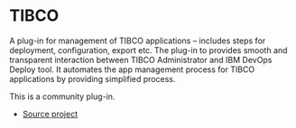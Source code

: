 
# TIBCO

A plug-in for management of TIBCO applications – includes steps for deployment, configuration, export etc. The plug-in to provides smooth and transparent interaction between TIBCO Administrator and IBM DevOps Deploy tool. It automates the app management process for TIBCO applications by providing simplified process.

This is a community plug-in.

* [Source project](https://github.com/UrbanCode/Tibco-UCD)
